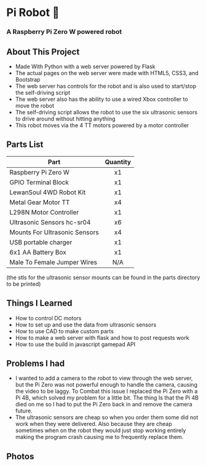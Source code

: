 # Pi Robot 🤖
### A Raspberry Pi Zero W powered robot

## About This Project
  - Made With Python with a web server powered by Flask
  - The actual pages on the web server were made with HTML5, CSS3, and Bootstrap
  - The web server has controls for the robot and is also used to start/stop the self-driving script
  - The web server also has the ability to use a wired Xbox controller to move the robot
  - The self-driving script allows the robot to use the six ultrasonic sensors to drive around without hitting anything
  - This robot moves via the 4 TT motors powered by a motor controller
 
 ## Parts List
 
| Part |      Quantity      |
|----------|:-------------:|
| Raspberry Pi Zero W | x1 |
| GPIO Terminal Block |    x1   | 
| LewanSoul 4WD Robot Kit |    x1   | 
| Metal Gear Motor TT |    x4   | 
| L298N Motor Controller |    x1   | 
| Ultrasonic Sensors hc-sr04 |    x6   | 
| Mounts For Ultrasonic Sensors |    x4   | 
| USB portable charger |    x1   | 
|6x1 AA Battery Box |    x1   | 
|Male To Female Jumper Wires |    N/A   | 

(the stls for the ultrasonic sensor mounts can be found in the parts directory to be printed)

## Things I Learned 
  -  How to control DC motors
  - How to set up and use the data from ultrasonic sensors
  - How to use CAD to make custom parts
  - How to make a web server with flask and how to post requests work
  - How to use the build in javascript gamepad API



 
 ## Problems I had
  - I wanted to add a camera to the robot to view through the web server, but the Pi Zero was not powerful enough to handle the camera, causing the video to be laggy. To Combat this issue I replaced the Pi Zero with a Pi 4B, which solved my problem for a little bit. The thing Is that the Pi 4B died on me so I had to put the Pi Zero back in and remove the camera future.
  - The ultrasonic sensors are cheap so when you order them some did not work when they were delivered. Also because they are cheap sometimes when on the robot they would just stop working entirely making the program crash causing me to frequently replace them. 
 
## Photos


